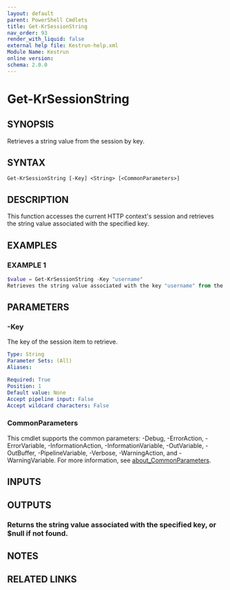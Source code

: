 ```yaml
---
layout: default
parent: PowerShell Cmdlets
title: Get-KrSessionString
nav_order: 93
render_with_liquid: false
external help file: Kestrun-help.xml
Module Name: Kestrun
online version:
schema: 2.0.0
---
```


# Get-KrSessionString

## SYNOPSIS
Retrieves a string value from the session by key.

## SYNTAX

```
Get-KrSessionString [-Key] <String> [<CommonParameters>]
```

## DESCRIPTION
This function accesses the current HTTP context's session and retrieves the string value
associated with the specified key.

## EXAMPLES

### EXAMPLE 1
```powershell
$value = Get-KrSessionString -Key "username"
Retrieves the string value associated with the key "username" from the session.
```

## PARAMETERS

### -Key
The key of the session item to retrieve.

```yaml
Type: String
Parameter Sets: (All)
Aliases:

Required: True
Position: 1
Default value: None
Accept pipeline input: False
Accept wildcard characters: False
```

### CommonParameters
This cmdlet supports the common parameters: -Debug, -ErrorAction, -ErrorVariable, -InformationAction, -InformationVariable, -OutVariable, -OutBuffer, -PipelineVariable, -Verbose, -WarningAction, and -WarningVariable. For more information, see [about_CommonParameters](http://go.microsoft.com/fwlink/?LinkID=113216).

## INPUTS

## OUTPUTS

### Returns the string value associated with the specified key, or $null if not found.
## NOTES

## RELATED LINKS

